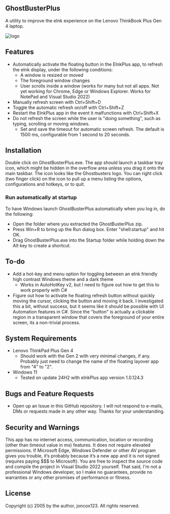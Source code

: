 ## GhostBusterPlus
A utility to improve the eInk experience on the Lenovo ThinkBook Plus Gen 4 laptop.

![logo](https://github.com/user-attachments/assets/def07e61-7fb3-45f7-be4b-e5d81a81018c)

## Features
- Automatically activate the floating button in the EInkPlus app, to refresh the eInk display, under the following conditions:
   - A window is resized or moved
   - The foreground window changes
   - User scrolls inside a window (works for many but not all apps. Not yet working for Chrome, Edge or Windows Explorer. Works for NotePad and Visual Studio 2022)
- Manually refresh screen with Ctrl+Shift+D
- Toggle the automatic refresh on/off with Ctrl+Shift+Z
- Restart the EInkPlus app in the event it malfunctions with Ctrl+Shift+X
- Do not refresh the screen while the user is "doing something", such as typing, scrolling or moving windows.
   - Set and save the timeout for automatic screen refresh. The default is 1500 ms, configurable from 1 second to 20 seconds.

 ## Installation
 Double click on GhostBusterPlus.exe. The app should launch a taskbar tray icon, which might be hidden in the overflow area unless you drag it onto the main taskbar.
 The icon looks like the Ghostbusters logo. You can right click (two finger click) on the icon to pull up a menu listing the options, configurations and hotkeys, or to quit.

 ### Run automatically at startup
 To have Windows launch GhostBusterPlus automatically when you log in, do the following:
 - Open the folder where you extracted the GhostBusterPlus zip.
 - Press Win+R to bring up the Run dialog box. Enter "shell:startup" and hit OK.
 - Drag GhostBusterPlus.exe into the Startup folder while holding down the Alt key to create a shortcut.

 ## To-do
 - Add a hot-key and menu option for toggling between an eInk friendly high contrast Windows theme and a dark theme
    - Works in AutoHotKey v2, but I need to figure out how to get this to work properly with C#
 - Figure out how to activate he floating refresh button without quickly moving the cursor, clicking the button and moving it back. I investigated this a bit, without success, but it seems like it should be possible with UI Automation features in C#. Since the "button" is actually a clickable region in a transparent window that covers the foreground of your entire screen, its a non-trivial process.

## System Requirements
- Lenovo ThinkPad Plus Gen 4
  - Should work with the Gen 2 with very minimal changes, if any. Probably just need to change the name of the floating layover app from "4" to "2".
- Windows 11
  - Tested on update 24H2 with eInkPlus app version 1.0.124.3

## Bugs and Feature Requests
- Open up an Issue in this GitHub repository. I will not respond to e-mails, DMs or requests made in any other way. Thanks for your understanding.

## Security and Warnings
This app has no internet access, communication, location or recording (other than timeout value in ms) features. It does not require elevated permissions.
If Microsoft Edge, Windows Defender or other AV program gives you trouble, it’s probably because it’s a new app and it is not signed (requires paying $$$ to Microsoft).
You are free to inspect the source code and compile the project in Visual Studio 2022 yourself. That said, I'm not a professional Windows developer, so I make no guarantees,
provide no warranties or any other promises of performance or fitness. 

## License
Copyright (c) 2005 by the author, joncox123. All rights reserved.
